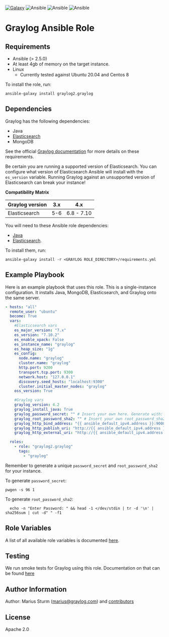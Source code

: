 [![Galaxy](https://img.shields.io/badge/galaxy-graylog--ansible--role-blue)](https://galaxy.ansible.com/Graylog2/graylog) ![Ansible](https://img.shields.io/ansible/role/d/56392.svg) ![Ansible](https://img.shields.io/badge/dynamic/json.svg?label=min_ansible_version&url=https%3A%2F%2Fgalaxy.ansible.com%2Fapi%2Fv1%2Froles%2F56392%2F&query=$.min_ansible_version) ![Ansible](https://img.shields.io/ansible/quality/56392)

# Graylog Ansible Role

## Requirements

- Ansible (> 2.5.0)
- At least 4gb of memory on the target instance.
- Linux
  - Currently tested against Ubuntu 20.04 and Centos 8

To install the role, run:

    ansible-galaxy install graylog2.graylog



## Dependencies

Graylog has the following dependencies:
  - Java
  - [Elasticsearch](https://github.com/elastic/ansible-elasticsearch)
  - MongoDB

See the official [Graylog documentation](https://docs.graylog.org/docs/installing) for more details on these requirements.

Be certain you are running a supported version of Elasticsearch. You can configure what version of Elasticsearch Ansible will install with the `es_version` variable. Running Graylog against an unsupported version of Elasticsearch can break your instance!

**Compatibility Matrix**

| Graylog version   | 3.x | 4.x |
|:--------------|:-------------:|:-------------:|
| Elasticsearch | 5-6 | 6.8 - 7.10 |


You will need to these Ansible role dependencies:
  - [Java](https://github.com/lean-delivery/ansible-role-java)
  - [Elasticsearch](https://github.com/elastic/ansible-elasticsearch).

To install them, run:

    ansible-galaxy install -r <GRAYLOG ROLE_DIRECTORY>/requirements.yml





## Example Playbook

Here is an example playbook that uses this role. This is a single-instance configuration. It installs Java, MongoDB, Elasticsearch, and Graylog onto the same server.

```yaml
- hosts: "all"
  remote_user: "ubuntu"
  become: True
  vars:
    #Elasticsearch vars
    es_major_version: "7.x"
    es_version: "7.10.2"
    es_enable_xpack: False
    es_instance_name: "graylog"
    es_heap_size: "1g"
    es_config:
      node.name: "graylog"
      cluster.name: "graylog"
      http.port: 9200
      transport.tcp.port: 9300
      network.host: "127.0.0.1"
      discovery.seed_hosts: "localhost:9300"
      cluster.initial_master_nodes: "graylog"
    oss_version: True

    #Graylog vars
    graylog_version: 4.2
    graylog_install_java: True
    graylog_password_secret: "" # Insert your own here. Generate with: pwgen -s 96 1
    graylog_root_password_sha2: "" # Insert your own root_password_sha2 here.
    graylog_http_bind_address: "{{ ansible_default_ipv4.address }}:9000"
    graylog_http_publish_uri: "http://{{ ansible_default_ipv4.address }}:9000/"
    graylog_http_external_uri: "http://{{ ansible_default_ipv4.address }}:9000/"

  roles:
    - role: "graylog2.graylog"
      tags:
        - "graylog"
```

Remember to generate a unique `password_secret` and `root_password_sha2` for your instance.

To generate `password_secret`:

    pwgen -s 96 1

To generate `root_password_sha2`:

      echo -n "Enter Password: " && head -1 </dev/stdin | tr -d '\n' | sha256sum | cut -d" " -f1


## Role Variables

A list of all available role variables is documented [here](docs/Variables.md).

## Testing

We run smoke tests for Graylog using this role. Documentation on that can be found [here](docs/Testing.md)

## Author Information

Author: Marius Sturm (<marius@graylog.com>) and [contributors](https://github.com/Graylog2/graylog2-ansible-role/graphs/contributors)

## License

Apache 2.0
